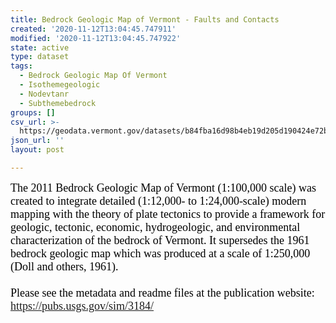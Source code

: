 ```yaml
---
title: Bedrock Geologic Map of Vermont - Faults and Contacts
created: '2020-11-12T13:04:45.747911'
modified: '2020-11-12T13:04:45.747922'
state: active
type: dataset
tags:
  - Bedrock Geologic Map Of Vermont
  - Isothemegeologic
  - Nodevtanr
  - Subthemebedrock
groups: []
csv_url: >-
  https://geodata.vermont.gov/datasets/b84fba16d98b4eb19d205d190424e72b_171.csv?outSR=%7B%22latestWkid%22%3A32145%2C%22wkid%22%3A32145%7D
json_url: ''
layout: post

---
```

<p><span style='font-size:13.5pt;font-family:&quot;Avenir Next&quot;;
color:black'>The 2011 Bedrock Geologic Map of Vermont (1:100,000 scale) was
created to integrate detailed (1:12,000- to 1:24,000-scale) modern mapping with
the theory of plate tectonics to provide a framework for geologic, tectonic,
economic, hydrogeologic, and environmental characterization of the bedrock of
Vermont. It supersedes the 1961 bedrock geologic map which was produced at a
scale of 1:250,000 (Doll and others, 1961).<br /><br /></span><span style='color: black; font-family: &quot;Avenir Next&quot;; font-size: 13.5pt;'>Please see the metadata and readme files at the publication
website:<br /></span><a href='https://pubs.usgs.gov/sim/3184/' style='font-family: &quot;Avenir Next&quot;; font-size: 13.5pt;'>https://pubs.usgs.gov/sim/3184/</a></p><p></p>
